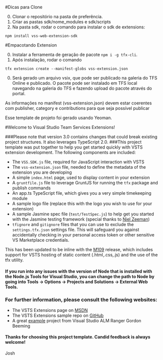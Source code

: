 #Dicas para Clone

0. Clonar o repositório na pasta de preferência.
0. Criar as pastas sdk/nome_modules e sdk/scripts
0. Na pasta sdk, rodar o comando para instalar o sdk de extensions:
```
npm install vss-web-extension-sdk
```

#Empacotando Extension

0. Instalar a ferramenta de geração de pacote `npm i -g tfx-cli`.
0. Após instalação, rodar o comando
```
tfx extension create --manifest-globs vss-extension.json
```
0. Será gerado um arquivo vsix, que pode ser publicado na galeria do TFS Online e publicado. O pacote pode ser instalado em TFS local navegando na galeria do TFS e fazendo upload do pacote através do portal.

As informações no manifest (vss-extension.json) devem estar coerentes com publisher, category e contributions para que seja possível publicar

Esse template de projeto foi gerado usando Yeoman.

#Welcome to Visual Studio Team Services Extensions!

###Please note that version 3.0 contains changes that could break existing project structures.  It also leverages TypeScript 2.0.
###This project template was put together to help you get started quickly with VSTS extension development.  The following components are included:

- The `VSS.SDK.js` file, required for JavaScript interaction with VSTS
- The `vss-extension.json` file, needed to define the metadata of the extension you are developing
- A simple `index.html` page, used to display content in your extension
- A `gruntfile.js` file to leverage GruntJS for running the `tfx` package and publish commands
- An app.ts TypeScript file, which gives you a very simple timekeeping module
- A sample logo file (replace this with the logo you wish to use for your extension)
- A sample Jasmine spec file (`test/TestSpec.js`) to help get you started with the Jasmine testing framework (special thanks to [Niel Zeeman](http://blogs.msdn.com/b/willy-peter_schaub/archive/2013/11/01/introducing-the-visual-studio-alm-rangers-niel-zeeman.aspx))
- `tfignore` and `gitignore` files that you can use to exclude the `settings.tfx.json` settings file.  This will safeguard you against accidentally checking in your personal access token or other sensitive VS Marketplace credentials.

This has been updated to be inline with the [M109](https://www.visualstudio.com/en-us/integrate/extensions/support/release-notes) release, which includes support for VSTS hosting of static content (.html,.css,.js) and the use of the tfx utility.

#### If you run into any issues with the version of Node that is installed with the Node.js Tools for Visual Studio, you can change the path to Node by going into Tools -> Options -> Projects and Solutions -> External Web Tools.

### For further information, please consult the following websites:
- The VSTS Extensions page on [MSDN](https://www.visualstudio.com/en-us/integrate/extensions/overview)
- The VSTS Extensions sample repo on [GitHub](https://github.com/Microsoft/vsts-extension-samples)
- A great [example](https://binary-stuff.com/post/a-hello-world-for-vso-extensions) project from Visual Studio ALM Ranger Gordon Beeming

#### Thanks for choosing this project template.  Candid feedback is always welcome!

Josh
